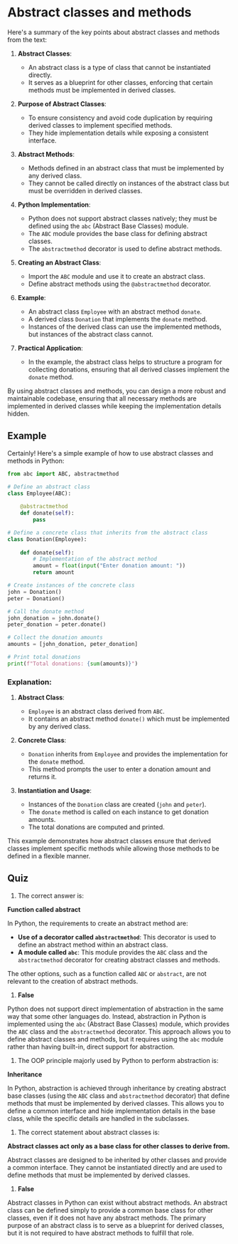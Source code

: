 # Abstract classes and methods

Here's a summary of the key points about abstract classes and methods from the text:

1. **Abstract Classes**:
   - An abstract class is a type of class that cannot be instantiated directly.
   - It serves as a blueprint for other classes, enforcing that certain methods must be implemented in derived classes.

2. **Purpose of Abstract Classes**:
   - To ensure consistency and avoid code duplication by requiring derived classes to implement specified methods.
   - They hide implementation details while exposing a consistent interface.

3. **Abstract Methods**:
   - Methods defined in an abstract class that must be implemented by any derived class.
   - They cannot be called directly on instances of the abstract class but must be overridden in derived classes.

4. **Python Implementation**:
   - Python does not support abstract classes natively; they must be defined using the `abc` (Abstract Base Classes) module.
   - The `ABC` module provides the base class for defining abstract classes.
   - The `abstractmethod` decorator is used to define abstract methods.

5. **Creating an Abstract Class**:
   - Import the `ABC` module and use it to create an abstract class.
   - Define abstract methods using the `@abstractmethod` decorator.

6. **Example**:
   - An abstract class `Employee` with an abstract method `donate`.
   - A derived class `Donation` that implements the `donate` method.
   - Instances of the derived class can use the implemented methods, but instances of the abstract class cannot.

7. **Practical Application**:
   - In the example, the abstract class helps to structure a program for collecting donations, ensuring that all derived classes implement the `donate` method.

By using abstract classes and methods, you can design a more robust and maintainable codebase, ensuring that all necessary methods are implemented in derived classes while keeping the implementation details hidden.

## Example

Certainly! Here's a simple example of how to use abstract classes and methods in Python:

```python
from abc import ABC, abstractmethod

# Define an abstract class
class Employee(ABC):
    
    @abstractmethod
    def donate(self):
        pass

# Define a concrete class that inherits from the abstract class
class Donation(Employee):
    
    def donate(self):
        # Implementation of the abstract method
        amount = float(input("Enter donation amount: "))
        return amount

# Create instances of the concrete class
john = Donation()
peter = Donation()

# Call the donate method
john_donation = john.donate()
peter_donation = peter.donate()

# Collect the donation amounts
amounts = [john_donation, peter_donation]

# Print total donations
print(f"Total donations: {sum(amounts)}")
```

### Explanation:

1. **Abstract Class**:
   - `Employee` is an abstract class derived from `ABC`.
   - It contains an abstract method `donate()` which must be implemented by any derived class.

2. **Concrete Class**:
   - `Donation` inherits from `Employee` and provides the implementation for the `donate` method.
   - This method prompts the user to enter a donation amount and returns it.

3. **Instantiation and Usage**:
   - Instances of the `Donation` class are created (`john` and `peter`).
   - The `donate` method is called on each instance to get donation amounts.
   - The total donations are computed and printed.

This example demonstrates how abstract classes ensure that derived classes implement specific methods while allowing those methods to be defined in a flexible manner.

## Quiz

1. The correct answer is:

**Function called abstract**

In Python, the requirements to create an abstract method are:

- **Use of a decorator called `abstractmethod`**: This decorator is used to define an abstract method within an abstract class.
- **A module called `abc`**: This module provides the `ABC` class and the `abstractmethod` decorator for creating abstract classes and methods.

The other options, such as a function called `ABC` or `abstract`, are not relevant to the creation of abstract methods.

1. **False**

Python does not support direct implementation of abstraction in the same way that some other languages do. Instead, abstraction in Python is implemented using the `abc` (Abstract Base Classes) module, which provides the `ABC` class and the `abstractmethod` decorator. This approach allows you to define abstract classes and methods, but it requires using the `abc` module rather than having built-in, direct support for abstraction.

1. The OOP principle majorly used by Python to perform abstraction is:

**Inheritance**

In Python, abstraction is achieved through inheritance by creating abstract base classes (using the `ABC` class and `abstractmethod` decorator) that define methods that must be implemented by derived classes. This allows you to define a common interface and hide implementation details in the base class, while the specific details are handled in the subclasses.

1. The correct statement about abstract classes is:

**Abstract classes act only as a base class for other classes to derive from.**

Abstract classes are designed to be inherited by other classes and provide a common interface. They cannot be instantiated directly and are used to define methods that must be implemented by derived classes.

1. **False**

Abstract classes in Python can exist without abstract methods. An abstract class can be defined simply to provide a common base class for other classes, even if it does not have any abstract methods. The primary purpose of an abstract class is to serve as a blueprint for derived classes, but it is not required to have abstract methods to fulfill that role.